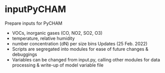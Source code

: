 # inputPyCHAM
Prepare inputs for PyCHAM
- VOCs, inorganic gases (CO, NO2, SO2, O3)
- temperature, relative humidity
- number concentration (dN) per size bins 
Updates (25 Feb. 2022)
- Scripts are segregated into modules for ease of future changes & debuggings
- Variables can be changed from input.py, calling other modules for data processing & write-up of model variable file
